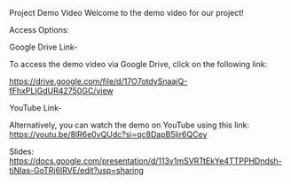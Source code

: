 Project Demo Video
Welcome to the demo video for our project! 

Access Options:

Google Drive Link-

To access the demo video via Google Drive, click on the following link:

https://drive.google.com/file/d/17O7otdySnaajQ-fFhxPLIGdUR42750GC/view

YouTube Link-

Alternatively, you can watch the demo on YouTube using this link:
https://youtu.be/8lR6e0vQUdc?si=qc8DapB5ljr6QCey

Slides: https://docs.google.com/presentation/d/113v1mSVRTtEkYe4TTPPHDndsh-tiNIas-GoTRj6IRVE/edit?usp=sharing
